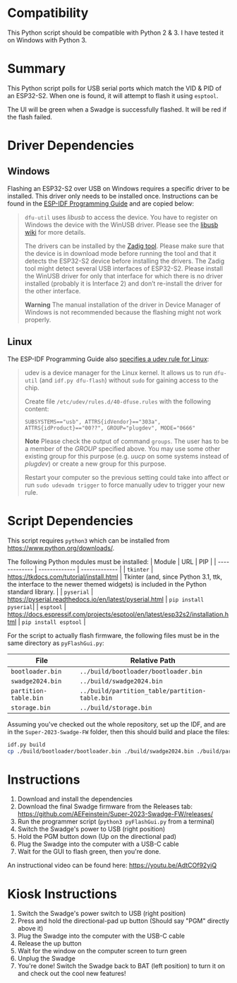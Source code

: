 # Compatibility

This Python script should be compatible with Python 2 & 3. I have tested it on Windows with Python 3.

# Summary

This Python script polls for USB serial ports which match the VID & PID of an ESP32-S2. When one is found, it will attempt to flash it using `esptool`.

The UI will be green when a Swadge is successfully flashed. It will be red if the flash failed.

# Driver Dependencies

## Windows

Flashing an ESP32-S2 over USB on Windows requires a specific driver to be installed. This driver only needs to be installed once. Instructions can be found in the [ESP-IDF Programming Guide](https://docs.espressif.com/projects/esp-idf/en/v4.4.3/esp32s2/api-guides/dfu.html#usb-drivers-windows-only) and are copied below:

> `dfu-util` uses _libusb_ to access the device. You have to register on Windows the device with the WinUSB driver. Please see the [libusb wiki](https://github.com/libusb/libusb/wiki/Windows#How_to_use_libusb_on_Windows) for more details.
>
> The drivers can be installed by the [Zadig tool](https://zadig.akeo.ie/). Please make sure that the device is in download mode before running the tool and that it detects the ESP32-S2 device before installing the drivers. The Zadig tool might detect several USB interfaces of ESP32-S2. Please install the WinUSB driver for only that interface for which there is no driver installed (probably it is Interface 2) and don’t re-install the driver for the other interface.
>
> **Warning**
> The manual installation of the driver in Device Manager of Windows is not recommended because the flashing might not work properly.

## Linux

The ESP-IDF Programming Guide also [specifies a udev rule for Linux](https://docs.espressif.com/projects/esp-idf/en/v4.4.3/esp32s2/api-guides/dfu.html#udev-rule-linux-only):

> udev is a device manager for the Linux kernel. It allows us to run `dfu-util` (and `idf.py dfu-flash`) without `sudo` for gaining access to the chip.
> 
> Create file `/etc/udev/rules.d/40-dfuse.rules` with the following content:
> 
>
> ```
> SUBSYSTEMS=="usb", ATTRS{idVendor}=="303a", ATTRS{idProduct}=="00??", GROUP="plugdev", MODE="0666"
> ```
> **Note** Please check the output of command `groups`. The user has to be a member of the _GROUP_ specified above. You may use some other existing group for this purpose (e.g. _uucp_ on some systems instead of _plugdev_) or create a new group for this purpose.
> 
> Restart your computer so the previous setting could take into affect or run `sudo udevadm trigger` to force manually udev to trigger your new rule.

# Script Dependencies

This script requires ``python3`` which can be installed from https://www.python.org/downloads/.

The following Python modules must be installed:
| Module | URL | PIP |
| ------------- | ------------- | ------------- |
| ``tkinter`` | https://tkdocs.com/tutorial/install.html | Tkinter (and, since Python 3.1, ttk, the interface to the newer themed widgets) is included in the Python standard library. | 
| ``pyserial`` | https://pyserial.readthedocs.io/en/latest/pyserial.html | ```pip install pyserial```| 
| ``esptool`` | https://docs.espressif.com/projects/esptool/en/latest/esp32s2/installation.html | ```pip install esptool``` |

For the script to actually flash firmware, the following files must be in the same directory as ``pyFlashGui.py``:

| File | Relative Path |
| ------------- | ------------- |
| ``bootloader.bin`` | ``../build/bootloader/bootloader.bin`` |
| ``swadge2024.bin`` | ``../build/swadge2024.bin`` |
| ``partition-table.bin`` | ``../build/partition_table/partition-table.bin`` |
| ``storage.bin`` | ``../build/storage.bin`` |

Assuming you've checked out the whole repository, set up the IDF, and are in the `Super-2023-Swadge-FW` folder, then this should build and place the files:

```bash
idf.py build
cp ./build/bootloader/bootloader.bin ./build/swadge2024.bin ./build/partition_table/partition-table.bin ./build/storage.bin ./pyFlashGui/
```

# Instructions

1. Download and install the dependencies
1. Download the final Swadge firmware from the Releases tab: https://github.com/AEFeinstein/Super-2023-Swadge-FW/releases/
1. Run the programmer script (``python3 pyFlashGui.py`` from a terminal)
1. Switch the Swadge's power to USB (right position)
1. Hold the PGM button down (Up on the directional pad)
1. Plug the Swadge into the computer with a USB-C cable
1. Wait for the GUI to flash green, then you're done.

An instructional video can be found here: https://youtu.be/AdtCOf92yiQ

# Kiosk Instructions

1. Switch the Swadge's power switch to USB (right position)
1. Press and hold the directional-pad up button (Should say "PGM" directly above it)
1. Plug the Swadge into the computer with the USB-C cable
1. Release the up button
1. Wait for the window on the computer screen to turn green
1. Unplug the Swadge
1. You're done! Switch the Swadge back to BAT (left position) to turn it on and check out the cool new features!
